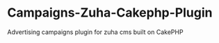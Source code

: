 Campaigns-Zuha-Cakephp-Plugin
=============================

Advertising campaigns plugin for zuha cms built on CakePHP

